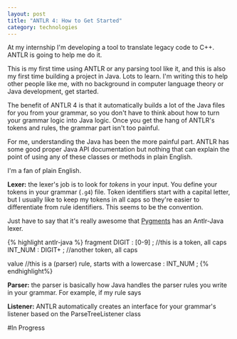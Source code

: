 ```yaml
---
layout: post
title: "ANTLR 4: How to Get Started"
category: technologies
---
```


At my internship I'm developing a tool to translate legacy code to C++. ANTLR is going to help me do it.

This is my first time using ANTLR or any parsing tool like it, and this is also my first time building a project in Java. Lots to learn. I'm writing this to help other people like me, with no background in computer language theory or Java development, get started.

The benefit of ANTLR 4 is that it automatically builds a lot of the Java files for you from your grammar, so you don't have to think about how to turn your grammar logic into Java logic. Once you get the hang of ANTLR's tokens and rules, the grammar part isn't too painful.

For me, understanding the Java has been the more painful part. ANTLR has some good proper Java API documentation but nothing that can explain the point of using any of these classes or methods in plain English.

I'm a fan of plain English.

**Lexer:** the lexer's job is to look for *tokens* in your input. You define your tokens in your grammar (`.g4`) file. Token identifiers start with a capital letter, but I usually like to keep my tokens in all caps so they're easier to differentiate from rule identifiers. This seems to be the convention.

<aside>Just have to say that it's really awesome that <a href="http://pygments.org/docs/lexers/#lexers-for-parser-generators">Pygments</a> has an Antlr-Java lexer.</aside>

{% highlight antlr-java %}
fragment DIGIT : [0-9] ; //this is a token, all caps
INT_NUM : DIGIT+ ; //another token, all caps

value //this is a (parser) rule, starts with a lowercase
    : INT_NUM
    ;
{% endhighlight%}

**Parser:** the parser is basically how Java handles the parser rules you write in your grammar. For example, if my rule says 

**Listener:** ANTLR automatically creates an interface for your grammar's listener based on the ParseTreeListener class

#In Progress